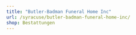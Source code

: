 ```yaml
---
title: "Butler-Badman Funeral Home Inc"
url: /syracuse/butler-badman-funeral-home-inc/
shop: Bestattungen
---
```

